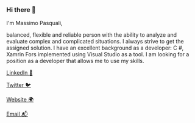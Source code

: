 ### Hi there 👋 

I'm Massimo Pasquali,

balanced, flexible and reliable person with the ability to analyze and evaluate complex and complicated situations. I always strive to get the assigned solution. I have an excellent background as a developer: C #, Xamrin Fors implemented using Visual Studio as a tool. I am looking for a position as a developer that allows me to use my skills.

[LinkedIn 💼](https://www.linkedin.com/in/massimo-pasquali-informatica/)

[Twitter 🐦](h)

[Website 🌍](https://www.pasqualinformatica.com)

[Email 📬](mailto:massimo@pasqualinformatica.com)
